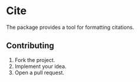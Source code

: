 # Cite

The package provides a tool for formatting citations.

## Contributing

1. Fork the project.
2. Implement your idea.
3. Open a pull request.
